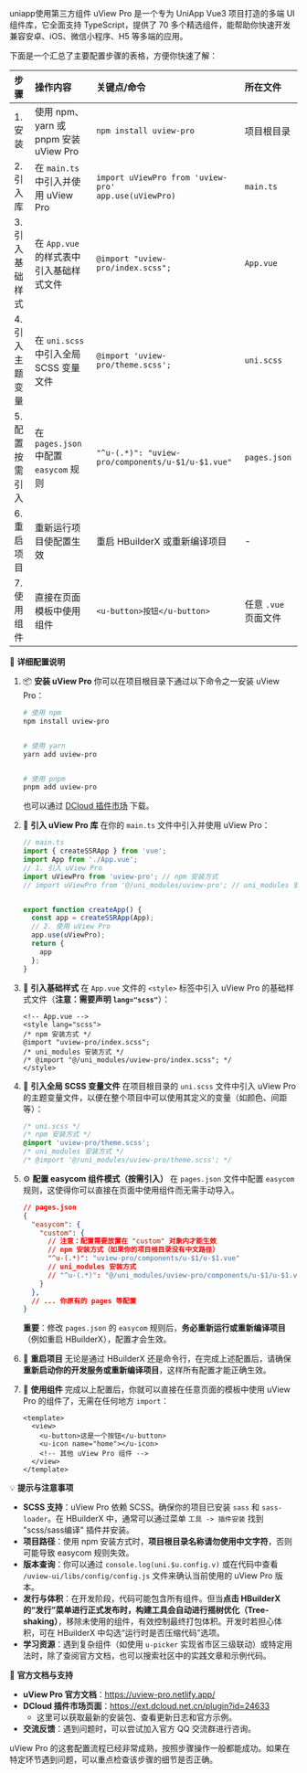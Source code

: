 uniapp使用第三方组件
uView Pro 是一个专为 UniApp Vue3 项目打造的多端 UI 组件库，它全面支持 TypeScript，提供了 70 多个精选组件，能帮助你快速开发兼容安卓、iOS、微信小程序、H5 等多端的应用。

下面是一个汇总了主要配置步骤的表格，方便你快速了解：

| 步骤         | 操作内容                                  | 关键点/命令                                                      | 所在文件             |
| :----------- | :---------------------------------------- | :--------------------------------------------------------------- | :----------------- |
| 1. 安装       | 使用 npm、yarn 或 pnpm 安装 uView Pro      | `npm install uview-pro`                                          | 项目根目录           |
| 2. 引入库     | 在 `main.ts` 中引入并使用 uView Pro         | `import uViewPro from 'uview-pro'`<br>`app.use(uViewPro)`          | `main.ts`          |
| 3. 引入基础样式 | 在 `App.vue` 的样式表中引入基础样式文件        | `@import "uview-pro/index.scss";`                                | `App.vue`          |
| 4. 引入主题变量 | 在 `uni.scss` 中引入全局 SCSS 变量文件        | `@import 'uview-pro/theme.scss';`                                | `uni.scss`         |
| 5. 配置按需引入 | 在 `pages.json` 中配置 `easycom` 规则        | `"^u-(.*)": "uview-pro/components/u-$1/u-$1.vue"`                | `pages.json`       |
| 6. 重启项目   | 重新运行项目使配置生效                          | 重启 HBuilderX 或重新编译项目                                      | -                  |
| 7. 使用组件   | 直接在页面模板中使用组件                        | `<u-button>按钮</u-button>`                                       | 任意 `.vue` 页面文件 |

🧭 **详细配置说明**

1. 📦 **安装 uView Pro**
    你可以在项目根目录下通过以下命令之一安装 uView Pro：

    ```bash
    # 使用 npm
    npm install uview-pro


    # 使用 yarn
    yarn add uview-pro


    # 使用 pnpm
    pnpm add uview-pro
    ```

    也可以通过 [DCloud 插件市场](https://ext.dcloud.net.cn/plugin?id=24633) 下载。

2. 🔧 **引入 uView Pro 库**
    在你的 `main.ts` 文件中引入并使用 uView Pro：

    ```typescript
    // main.ts
    import { createSSRApp } from 'vue';
    import App from './App.vue';
    // 1. 引入 uView Pro
    import uViewPro from 'uview-pro'; // npm 安装方式
    // import uViewPro from '@/uni_modules/uview-pro'; // uni_modules 安装方式


    export function createApp() {
      const app = createSSRApp(App);
      // 2. 使用 uView Pro
      app.use(uViewPro);
      return {
        app
      };
    }
    ```

3. 🎨 **引入基础样式**
    在 `App.vue` 文件的 `<style>` 标签中引入 uView Pro 的基础样式文件（**注意：需要声明 `lang="scss"`**）：

    ```vue
    <!-- App.vue -->
    <style lang="scss">
    /* npm 安装方式 */
    @import "uview-pro/index.scss";
    /* uni_modules 安装方式 */
    /* @import "@/uni_modules/uview-pro/index.scss"; */
    </style>
    ```

4. 🌈 **引入全局 SCSS 变量文件**
    在项目根目录的 `uni.scss` 文件中引入 uView Pro 的主题变量文件，以便在整个项目中可以使用其定义的变量（如颜色、间距等）：

    ```scss
    /* uni.scss */
    /* npm 安装方式 */
    @import 'uview-pro/theme.scss';
    /* uni_modules 安装方式 */
    /* @import '@/uni_modules/uview-pro/theme.scss'; */
    ```

5. ⚙️ **配置 easycom 组件模式（按需引入）**
    在 `pages.json` 文件中配置 `easycom` 规则，这使得你可以直接在页面中使用组件而无需手动导入。

    ```json
    // pages.json
    {
      "easycom": {
        "custom": {
          // 注意：配置需要放置在 "custom" 对象内才能生效
          // npm 安装方式（如果你的项目根目录没有中文路径）
          "^u-(.*)": "uview-pro/components/u-$1/u-$1.vue"
          // uni_modules 安装方式
          // "^u-(.*)": "@/uni_modules/uview-pro/components/u-$1/u-$1.vue"
        }
      },
      // ... 你原有的 pages 等配置
    }
    ```

    **重要**：修改 `pages.json` 的 `easycom` 规则后，**务必重新运行或重新编译项目**（例如重启 HBuilderX），配置才会生效。

6. 🔄 **重启项目**
    无论是通过 HBuilderX 还是命令行，在完成上述配置后，请确保**重新启动你的开发服务或重新编译项目**，这样所有配置才能正确生效。

7. 🎯 **使用组件**
    完成以上配置后，你就可以直接在任意页面的模板中使用 uView Pro 的组件了，无需在任何地方 `import`：

    ```vue
    <template>
      <view>
        <u-button>这是一个按钮</u-button>
        <u-icon name="home"></u-icon>
        <!-- 其他 uView Pro 组件 -->
      </view>
    </template>
    ```

💡 **提示与注意事项**

* **SCSS 支持**：uView Pro 依赖 SCSS。确保你的项目已安装 `sass` 和 `sass-loader`。在 HBuilderX 中，通常可以通过菜单 `工具 -> 插件安装` 找到 "scss/sass编译" 插件并安装。
* **项目路径**：使用 npm 安装方式时，**项目根目录名称请勿使用中文字符**，否则可能导致 easycom 规则失效。
* **版本查询**：你可以通过 `console.log(uni.$u.config.v)` 或在代码中查看 `/uview-ui/libs/config/config.js` 文件来确认当前使用的 uView Pro 版本。
* **发行与体积**：在开发阶段，代码可能包含所有组件。但当**点击 HBuilderX 的“发行”菜单进行正式发布时，构建工具会自动进行摇树优化（Tree-shaking）**，移除未使用的组件，有效控制最终打包体积。开发时若担心体积，可在 HBuilderX 中勾选“运行时是否压缩代码”选项。
* **学习资源**：遇到复杂组件（如使用 `u-picker` 实现省市区三级联动）或特定用法时，除了查阅官方文档，也可以搜索社区中的实践文章和示例代码。

🧐 **官方文档与支持**

* **uView Pro 官方文档**：<https://uview-pro.netlify.app/>
* **DCloud 插件市场页面**：<https://ext.dcloud.net.cn/plugin?id=24633>
  * 这里可以获取最新的安装包、查看更新日志和官方示例。
* **交流反馈**：遇到问题时，可以尝试加入官方 QQ 交流群进行咨询。

uView Pro 的这套配置流程已经非常成熟，按照步骤操作一般都能成功。如果在特定环节遇到问题，可以重点检查该步骤的细节是否正确。
